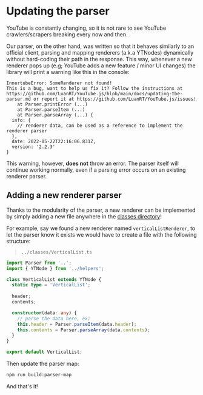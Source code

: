 # Updating the parser

YouTube is constantly changing, so it is not rare to see YouTube crawlers/scrapers breaking every now and then. 

Our parser, on the other hand, was written so that it behaves similarly to an official client, parsing and mapping renderers (a.k.a YTNodes) dynamically without hard-coding their path in the response.  This way, whenever a new renderer pops up (e.g; YouTube adds a new feature / minor UI changes) the library will print a warning like this in the console:
```
InnertubeError: SomeRenderer not found!
This is a bug, want to help us fix it? Follow the instructions at https://github.com/LuanRT/YouTube.js/blob/main/docs/updating-the-parser.md or report it at https://github.com/LuanRT/YouTube.js/issues!
    at Parser.printError (...)
    at Parser.parseItem (...)
    at Parser.parseArray (...) {
  info: {
    // renderer data, can be used as a reference to implement the renderer parser
  },
  date: 2022-05-22T22:16:06.831Z,
  version: '2.2.3'
}
```

This warning, however, **does not** throw an error. The parser itself will continue working normally, even if a parsing error occurs on an existing renderer parser.

## Adding a new renderer parser

Thanks to the modularity of the parser, a new renderer can be implemented by simply adding a new file anywhere in the [classes directory](../src/parser/classes)!

For example, say we found a new renderer named `verticalListRenderer`, to let the parser know it exists we would have to create a file with the following structure:

> `../classes/VerticalList.ts`
```ts
import Parser from '..';
import { YTNode } from '../helpers';

class VerticalList extends YTNode {
  static type = 'VerticalList';
  
  header;
  contents;

  constructor(data: any) {
    // parse the data here, ex;
    this.header = Parser.parseItem(data.header);
    this.contents = Parser.parseArray(data.contents);
  }
}

export default VerticalList;
```

Then update the parser map:
```bash
npm run build:parser-map
```

And that's it!